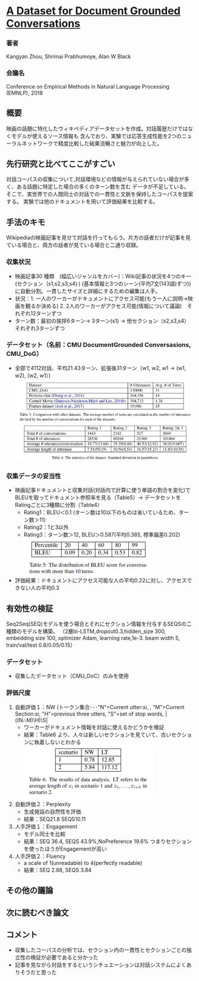 # [A Dataset for Document Grounded Conversations](https://arxiv.org/abs/1809.07358)
### 著者
Kangyan Zhou, Shrimai Prabhumoye, Alan W Black
### 会議名
Conference on Empirical Methods in Natural Language Processing (EMNLP), 2018

## 概要
映画の話題に特化したウィキペディアデータセットを作成。対話履歴だけではなくモデルが使えるソース情報も
含んでおり、実験では応答生成性能を2つのニューラルネットワークで精度比較した結果流暢さと魅力が向上した。

## 先行研究と比べてここがすごい
対話コーパスの収集について,対話環境などの情報が与えられていない場合が多く、ある話題に特定した場合の多くのターン数を含む
データが不足している。そこで、実世界での人間同士の対話での一貫性と文脈を保持したコーパスを提案する。
実験では他のドキュメントを用いて評価結果を比較する。

## 手法のキモ
Wikipediaの映画記事を見せて対話を行ってもらう。片方の話者だけが記事を見ている場合と、両方の話者が見ている場合と二通り収録。

### 収集状況
* 映画記事30 種類　(幅広いジャンルをカバー)：Wiki記事の状況を4つのキー(セクション｛s1,s2,s3,s4｝)
    (基本情報と3つのシーン(平均7文(143語)ずつ))に自動分割。一貫したサイズと詳細にするための編集は人手。
* 状況：1. 一人のワーカーがドキュメントにアクセス可能(もう一人に説明→映画を観るか決める) 2. 2人のワーカーがアクセス可能(情報について議論)　それぞれ12ターンずつ
* ターン数：最初の挨拶6ターン-> 3ターン(s1) -> 他セクション（s2,s3,s4）それぞれ3ターンずつ 
### データセット（名前：CMU DocumentGrounded Conversasions, CMU_DoG）
* 全部で4112対話、平均21.43ターン、拡張後31ターン（w1, w2, w1 -> (w1, w2), (w2, w1）)
![figure2](https://github.com/AsaiSara/Scholar/blob/master/picture/Dataset_for_document_grounded_num.png)

### 収集データの妥当性
* 映画記事ドキュメントと収集対話(対話内で計算に使う単語の割合を変化)でBLEUを取ってドキュメント参照率を見る（Table5）→ データセットをRatingごとに3種類に分割（Table4）
  * Rating1：BLEU＜0.1 (ターン数は10以下のものは省いているため、ターン数＞11)
  * Rating2：1と3以外
  * Rating3：ターン数＞12, BLEU＞0.587(平均0.385, 標準偏差0.202)  
![figure1](https://github.com/AsaiSara/Scholar/blob/master/picture/Dataset_for_document_grounded_eval1.png)
* 評価結果：ドキュメントにアクセス可能な人の平均0.22に対し、アクセスできない人の平均0.3

## 有効性の検証
Seq2Seq(SEQ)モデルを使う場合とそれにセクション情報を付与するSEQSの二種類のモデルを構築。
（2層bi-LSTM,dropout0.3,hidden_size 300, embedding size 100, optimizer Adam, learning rate,1e-3. beam width 5, train/val/test 0.8/0.05/0.15）
### データセット
* 収集したデータセット（CMU_DoC）のみを使用
### 評価尺度
1. 自動評価１：NW (トークン集合･･･"N"=Current utter:xi, , "M"=Current Section:si, "H"=previous three utters, "S"=set of stop words, |((N∩M)\H)\S| 
    * ワーカーがドキュメント情報を対話に使えるかどうかを検証
    * 結果：Table6 より、人々は新しいセクションを見ていて、古いセクションに執着しないとわかる
![figure3](https://github.com/AsaiSara/Scholar/blob/master/picture/Dataset_for_document_grounded_eval2.png)
2. 自動評価２：Perplexity 
    * 生成発話の自然性を評価
    * 結果：SEQ21.8 SEQS10.11
3. 人手評価１：Engagement
    * モデル同士を比較
    * 結果：SEQ 36.4, SEQS 43.9%,NoPreference 19.6% つまりセクションを使ったほうがEngagementが高い
4. 人手評価２：Fluency
    * a scale of 1(unreadable) to 4(perfectly readable)
    * 結果：SEQ 2.88, SEQS 3.84
  
## その他の議論

## 次に読むべき論文

## コメント
* 収集したコーパスの分析では、セクション内の一貫性とセクションごとの独立性の検証が必要であると分かった
* 記事を見ながら対話をするというシチュエーションは対話システムによくありそうだと思った
